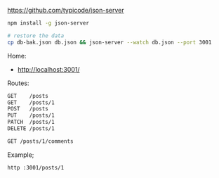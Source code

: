 

https://github.com/typicode/json-server

```bash
npm install -g json-server

# restore the data
cp db-bak.json db.json && json-server --watch db.json --port 3001
```

Home:
- <http://localhost:3001/>

Routes:

```bash
GET    /posts
GET    /posts/1
POST   /posts
PUT    /posts/1
PATCH  /posts/1
DELETE /posts/1

GET /posts/1/comments
```

Example;

```bash
http :3001/posts/1
```